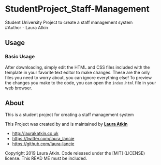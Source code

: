 # StudentProject_Staff-Management
Student University Project to create a staff management system  
#Author - Laura Atkin 

## Usage

### Basic Usage

After downloading, simply edit the HTML and CSS files included with the template in your favorite text editor to make changes. These are the only files you need to worry about, you can ignore everything else! To preview the changes you make to the code, you can open the `index.html` file in your web browser.

## About

This is a student project for creating a staff management system 

This Project was created by and is maintained by **[Laura Atkin](http://laurakatkin.co.uk/)**
* http://laurakatkin.co.uk
* https://twitter.com/laura_lancie
* https://github.com/laura-lancie


Copyright 2019 Laura Atkin. Code released under the [MIT] (LICENSE) license. This READ ME must be included. 
